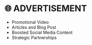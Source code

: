 # 🌐 ADVERTISEMENT

* Promotional Video
* Articles and Blog Post
* Boosted Social Media Content
* Strategic Partnerships
